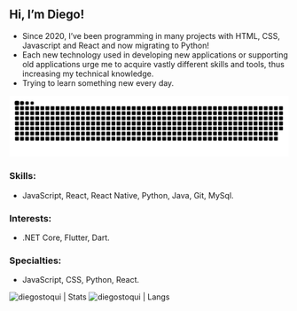 ## Hi, I’m Diego!

* Since 2020, I’ve been programming in many projects with HTML, CSS, Javascript and React and now migrating to Python! 
* Each new technology used in developing new applications or supporting old applications urge me to acquire vastly different skills and tools, thus increasing my technical knowledge.
* Trying to learn something new every day.

<div align="center">
  <a href="https://github.io/diegostoqui/">
  <img  src="https://github.com/1999AZZAR/1999AZZAR/blob/main/resources/img/grid-snake.svg"
       alt="snake" /></a>
</div>

### Skills:
* JavaScript, React, React Native, Python, Java, Git, MySql.

### Interests:
* .NET Core, Flutter, Dart.

### Specialties:
* JavaScript, CSS, Python, React. 

<img height="150px" src="https://github-readme-stats.vercel.app/api?username=diegostoqui&show_icons=true&theme=dark" alt="diegostoqui | Stats" />
<img height="150px" src="https://github-readme-stats.vercel.app/api/top-langs/?username=diegostoqui&langs_count=6&theme=dark&layout=compact" alt="diegostoqui | Langs" />
